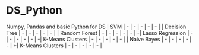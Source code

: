 # DS_Python
Numpy, Pandas and basic Python for DS
| SVM | - | - | - | - | - |
 | Decision Tree | - | - | - | - | - |
 | Random Forest | - | - | - | - | - |
-| Lasso Regression | - | - | - | - | - |
-| K-Means Clusters | - | - | - | - | - |
 | Naive Bayes | - | - | - | - | - |
+| K-Means Clusters | - | - | - | - | - |
